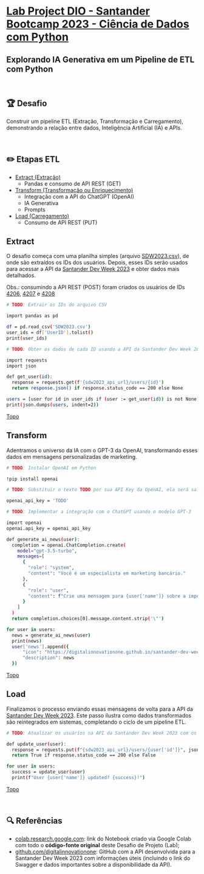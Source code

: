 # [Lab Project DIO - Santander Bootcamp 2023 - Ciência de Dados com Python](https://web.dio.me/project/explorando-ia-generativa-em-um-pipeline-de-etl-com-python/learning/691df7f1-e1ad-4fc7-b643-0d800ea3fee2?back=/track/santander-bootcamp-2023-ciencia-de-dados-com-python&tab=path&moduleId=undefined)

## **Explorando IA Generativa em um Pipeline de ETL com Python**

&nbsp;

## 🏆 Desafio
Construir um pipeline ETL (Extração, Transformação e Carregamento), demonstrando a relação entre dados, Inteligência Artificial (IA) e APIs. 

&nbsp;

## ✏️ Etapas ETL
- [Extract (Extração)](#extract)
	* Pandas e consumo de API REST (GET)
- [Transform (Transformação ou Enriquecimento)](#transform)
	* Integração com a API do ChatGPT (OpenAI)
	* IA Generativa
	* Prompts
- [Load (Carregamento)](#load)
	* Consumo de API REST (PUT)

## Extract 
O desafio começa com uma planilha simples (arquivo [SDW2023.csv](https://github.com/ana-karine/pipeline-ETL/blob/main/SDW2023.csv)), de onde são extraídos os IDs dos usuários. Depois, esses IDs serão usados para acessar a API da [Santander Dev Week 2023](https://sdw-2023-prd.up.railway.app/swagger-ui/index.html) e obter dados mais detalhados. 

Obs.: consumindo a API REST (POST) foram criados os usuários de IDs [4206](https://sdw-2023-prd.up.railway.app/users/4206), [4207](https://sdw-2023-prd.up.railway.app/users/4207) e [4208](https://sdw-2023-prd.up.railway.app/users/4208)

```sh
# TODO: Extrair os IDs do arquivo CSV

import pandas as pd

df = pd.read_csv('SDW2023.csv')
user_ids = df['UserID'].tolist()
print(user_ids)
```

```sh
# TODO: Obter os dados de cada ID usando a API da Santander Dev Week 2023

import requests
import json

def get_user(id):
  response = requests.get(f'{sdw2023_api_url}/users/{id}')
  return response.json() if response.status_code == 200 else None

users = [user for id in user_ids if (user := get_user(id)) is not None]
print(json.dumps(users, indent=2))
```
[Topo](#extract)

## Transform 
Adentramos o universo da IA com o GPT-3 da OpenAI, transformando esses dados em mensagens personalizadas de marketing. 

```sh
# TODO: Instalar OpenAI em Python

!pip install openai
```

```sh
# TODO: Substituir o texto TODO por sua API Key da OpenAI, ela será salva como uma variável de ambiente

openai_api_key = 'TODO'
```

```sh
# TODO: Implementar a integração com o ChatGPT usando o modelo GPT-3

import openai
openai.api_key = openai_api_key

def generate_ai_news(user):
  completion = openai.ChatCompletion.create(
    model="gpt-3.5-turbo",
    messages=[
      {
        "role": "system",
        "content": "Você é um especialista em marketing bancário."
      },
      {
        "role": "user",
        "content": f"Crie uma mensagem para {user['name']} sobre a importância dos investimentos (máximo de 100 caracteres e citando {user['name']} para que a mensagem seja personalizada)"
      }
    ]
  )
  return completion.choices[0].message.content.strip('\"')

for user in users:
  news = generate_ai_news(user)
  print(news)
  user['news'].append({
      "icon": "https://digitalinnovationone.github.io/santander-dev-week-2023-api/icons/insurance.svg",
      "description": news
  })
```
[Topo](#extract)

## Load 
Finalizamos o processo enviando essas mensagens de volta para a API da [Santander Dev Week 2023](https://sdw-2023-prd.up.railway.app/swagger-ui/index.html). Este passo ilustra como dados transformados são reintegrados em sistemas, completando o ciclo de um pipeline ETL.

```sh
# TODO: Atualizar os usuários na API da Santander Dev Week 2023 com os dados enriquecidos

def update_user(user):
  response = requests.put(f"{sdw2023_api_url}/users/{user['id']}", json=user)
  return True if response.status_code == 200 else False

for user in users:
  success = update_user(user)
  print(f"User {user['name']} updated? {success}!")
```
[Topo](#extract)

&nbsp;

## 🔍 Referências
- [colab.research.google.com](https://colab.research.google.com/drive/1SF_Q3AybFPozCcoFBptDSFbMk-6IVGF-?usp=sharing): link do Notebook criado via Google Colab com todo o **código-fonte original** deste Desafio de Projeto (Lab);
- [github.com/digitalinnovationone](https://github.com/digitalinnovationone/santander-dev-week-2023-api): GitHub com a API desenvolvida para a Santander Dev Week 2023 com informações úteis (incluindo o link do Swagger e dados importantes sobre a disponibilidade da API).
